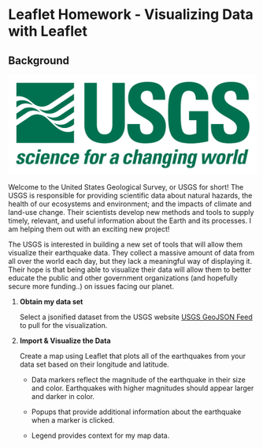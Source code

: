 # Leaflet Homework - Visualizing Data with Leaflet

## Background

![1-Logo](Leaflet-Step-1/Images/1-Logo.png)

Welcome to the United States Geological Survey, or USGS for short! The USGS is responsible for providing scientific data about natural hazards, the health of our ecosystems and environment; and the impacts of climate and land-use change. Their scientists develop new methods and tools to supply timely, relevant, and useful information about the Earth and its processes. I am helping them out with an exciting new project!

The USGS is interested in building a new set of tools that will allow them visualize their earthquake data. They collect a massive amount of data from all over the world each day, but they lack a meaningful way of displaying it. Their hope is that being able to visualize their data will allow them to better educate the public and other government organizations (and hopefully secure more funding..) on issues facing our planet.

1. **Obtain my data set**

   Select a jsonified dataset from the USGS website [USGS GeoJSON Feed](http://earthquake.usgs.gov/earthquakes/feed/v1.0/geojson.php) to pull for the visualization.


2. **Import & Visualize the Data**

   Create a map using Leaflet that plots all of the earthquakes from your data set based on their longitude and latitude.

   * Data markers reflect the magnitude of the earthquake in their size and color. Earthquakes with higher magnitudes should appear larger and darker in color.

   * Popups that provide additional information about the earthquake when a marker is clicked.

   * Legend provides context for my map data.
